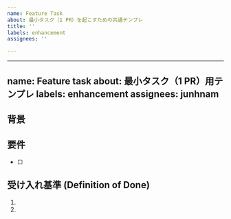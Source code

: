 ```yaml
---
name: Feature Task
about: 最小タスク（1 PR）を起こすための共通テンプレ
title: ''
labels: enhancement
assignees: ''

---
```


---
name: Feature task
about: 最小タスク（1 PR）用テンプレ
labels: enhancement
assignees: junhnam
---

## 背景
<!-- なぜこのタスクが必要？ -->

## 要件
- [ ] <!-- 箇条書きで完了条件を記載 -->

## 受け入れ基準 (Definition of Done)
1. <!-- ビルド / テストが通る -->
2. <!-- 動作確認ポイント -->
